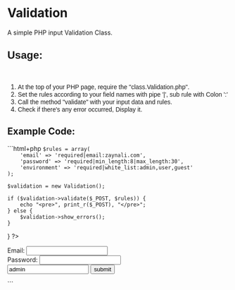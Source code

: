 Validation
==========

A simple PHP input Validation Class.


<div dir="ltr" style="text-align: left;" trbidi="on">
<h2 style="text-align: left;">
<span style="font-family: Trebuchet MS, sans-serif; font-size: x-large;">Usage:</span></h2>
<br />
<ol style="text-align: left;">
<li><span style="font-family: 'Trebuchet MS', sans-serif;">At the top of your PHP page, require the "class.Validation.php".</span></li>
<li><span style="font-family: 'Trebuchet MS', sans-serif;">Set the rules according to your field names with pipe '|', sub rule with Colon ':'</span></li>
<li><span style="font-family: 'Trebuchet MS', sans-serif;">Call the method "validate" with your input data and rules.</span></li>
<li><span style="font-family: 'Trebuchet MS', sans-serif;">Check if there's any error occurred, Display it.</span></li>
</ol>

<h2>Example Code:</h2>
```html+php
<?php
if ($_POST) {
    require_once 'class.Validation.php';

    $rules = array(
        'email' => 'required|email:zaynali.com',
        'password' => 'required|min_length:8|max_length:30',
        'environment' => 'required|white_list:admin,user,guest'
    );

    $validation = new Validation();

    if ($validation->validate($_POST, $rules)) {
        echo "<pre>", print_r($_POST), "</pre>";
    } else {
        $validation->show_errors();
    }
}
?>
<!DOCTYPE html>
<html lang="en">
    <head>
        <meta charset="UTF-8">
        <title>Validation</title>
    </head>
    <body>
        <form action="index.php" method="POST" novalidate>
            Email: <input type="email" name="email"> <br>
            Password: <input type="password" name="password"> <br>
            <input type="text" name="environment" value="admin">
            <input type="submit" value="submit">
        </form>
    </body>
</html>
```


